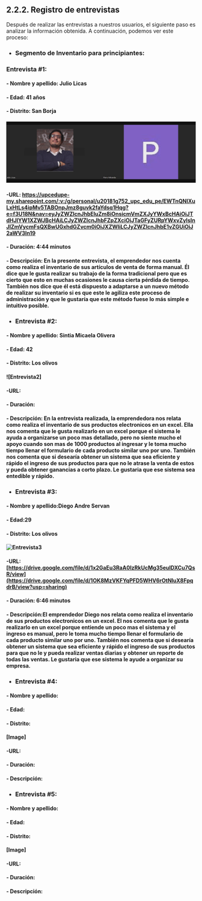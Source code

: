 ## 2.2.2. Registro de entrevistas
Después de realizar las entrevistas a nuestros usuarios, el siguiente paso es analizar la información obtenida. A continuación, podemos ver este proceso:
* ### Segmento de Inventario para principiantes:
### Entrevista #1:
 #### - Nombre y apellido: Julio Licas
 #### - Edad: 41 años
 #### - Distrito: San Borja 
 ####  ![Entrevista1](/Docs/Capitulo%20II/2.2.%20Entrevistas/img/Entrevista1.png)
 ####  -URL: https://upcedupe-my.sharepoint.com/:v:/g/personal/u20181g752_upc_edu_pe/EWTnQNIXuLxHtLs4ipMv5TABOnpJmz8guvk2faYdsq1Hqg?e=f3U18N&nav=eyJyZWZlcnJhbEluZm8iOnsicmVmZXJyYWxBcHAiOiJTdHJlYW1XZWJBcHAiLCJyZWZlcnJhbFZpZXciOiJTaGFyZURpYWxvZyIsInJlZmVycmFsQXBwUGxhdGZvcm0iOiJXZWIiLCJyZWZlcnJhbE1vZGUiOiJ2aWV3In19 
 #### - Duración: 4:44 minutos 
 #### - Descripción: En la presente entrevista, el emprendedor nos cuenta como realiza el inventario de sus artículos de venta de forma manual. Él dice que le gusta realizar su trabajo de la forma tradicional pero que es cierto que esto en muchas ocasiones le causa cierta pérdida de tiempo. También nos dice que él está dispuesto a adaptarse a un nuevo método de realizar su inventario si es que este le agiliza este proceso de administración y que le gustaría que este método fuese lo más simple e intuitivo posible. 

* ### Entrevista #2:
 #### - Nombre y apellido: Sintia Micaela Olivera
 #### - Edad: 42
 #### - Distrito: Los olivos
 ####  ![Entrevista2]
  ####  -URL: 
 #### - Duración: 
 #### - Descripción: En la entrevista realizada, la emprendedora nos relata como realiza el inventario de sus productos electronicos en un excel. Ella nos comenta que le gusta realizarlo en un excel porque el sistema le ayuda a organizarse un poco mas detallado, pero no siente mucho el apoyo cuando son mas de 1000 productos al ingresar y le toma mucho tiempo llenar el formulario de cada producto similar uno por uno. También nos comenta que si desearía obtener un sistema que sea eficiente y rápido el ingreso de sus productos para que no le atrase la venta de estos y pueda obtener ganancias a corto plazo. Le gustaria que ese sistema sea entedible y rápido.

 * ### Entrevista #3: 
 #### - Nombre y apellido:Diego Andre Servan
 #### - Edad:29
 #### - Distrito: Los olivos
 ####  ![Entrevista3](https://drive.google.com/file/d/1U4F9eIgBnRDxZ38bfUW9-xk4gSqzG9_l/view?usp=sharing)
  ####  -URL: [https://drive.google.com/file/d/1x2GaEu3RaA0IzRkUcMg35eulDXCu7QsR/view](https://drive.google.com/file/d/1OK8MzVKFYqPFD5WHV6rOtNluX8FpqdrB/view?usp=sharing)
 #### - Duración: 6:46 minutos
 #### - Descripción:El emprendedor Diego nos relata como realiza el inventario de sus productos electronicos en un excel. El nos comenta que le gusta realizarlo en un excel porque entiende un poco mas el sistema y el ingreso es manual, pero le toma mucho tiempo llenar el formulario de cada producto similar uno por uno. También nos comenta que si desearía obtener un sistema que sea eficiente y rápido el ingreso de sus productos para que no le y pueda realizar ventas diarias y obtener un reporte de todas las ventas. Le gustaria que ese sistema le ayude a organizar su empresa.

 * ### Entrevista #4:
 #### - Nombre y apellido:
 #### - Edad:
 #### - Distrito: 
 ####  [Image]
  ####  -URL: 
 #### - Duración: 
 #### - Descripción:

 * ### Entrevista #5:
 #### - Nombre y apellido:
 #### - Edad:
 #### - Distrito: 
 ####  [Image]
  ####  -URL: 
 #### - Duración: 
 #### - Descripción:
